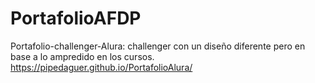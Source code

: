 # PortafolioAFDP
Portafolio-challenger-Alura: challenger con un diseño diferente pero en base a lo ampredido en los cursos.
https://pipedaguer.github.io/PortafolioAlura/
